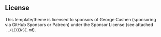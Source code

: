 
## License 

This template/theme is licensed to sponsors of George Cushen (sponsoring via GitHub Sponsors or Patreon) under the Sponsor License (see attached `../LICENSE.md`).

